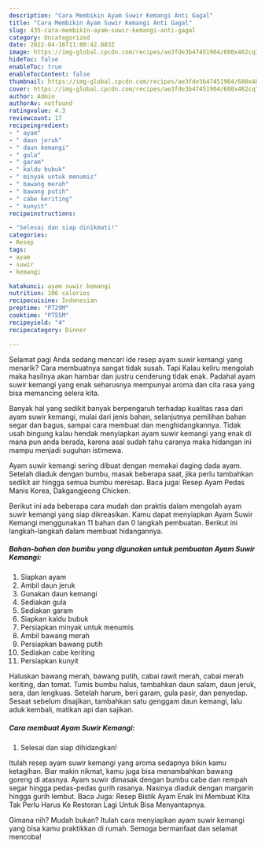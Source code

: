 ```yaml
---
description: "Cara Membikin Ayam Suwir Kemangi Anti Gagal"
title: "Cara Membikin Ayam Suwir Kemangi Anti Gagal"
slug: 435-cara-membikin-ayam-suwir-kemangi-anti-gagal
category: Uncategorized
date: 2022-04-16T11:00:42.083Z
image: https://img-global.cpcdn.com/recipes/ae3fde3b47451904/680x482cq70/ayam-suwir-kemangi-foto-resep-utama.jpg
hideToc: false
enableToc: true
enableTocContent: false
thumbnail: https://img-global.cpcdn.com/recipes/ae3fde3b47451904/680x482cq70/ayam-suwir-kemangi-foto-resep-utama.jpg
cover: https://img-global.cpcdn.com/recipes/ae3fde3b47451904/680x482cq70/ayam-suwir-kemangi-foto-resep-utama.jpg
author: Admin
authorAv: notfound
ratingvalue: 4.3
reviewcount: 17
recipeingredient:
- " ayam"
- " daun jeruk"
- " daun kemangi"
- " gula"
- " garam"
- " kaldu bubuk"
- " minyak untuk menumis"
- " bawang merah"
- " bawang putih"
- " cabe keriting"
- " kunyit"
recipeinstructions:

- "Selesai dan siap dinikmati!"
categories:
- Resep
tags:
- ayam
- suwir
- kemangi

katakunci: ayam suwir kemangi 
nutrition: 106 calories
recipecuisine: Indonesian
preptime: "PT29M"
cooktime: "PT55M"
recipeyield: "4"
recipecategory: Dinner

---
```



Selamat pagi Anda sedang mencari ide resep ayam suwir kemangi yang menarik? Cara membuatnya sangat tidak susah. Tapi Kalau keliru mengolah maka hasilnya akan hambar dan justru cenderung tidak enak. Padahal ayam suwir kemangi yang enak seharusnya mempunyai aroma dan cita rasa yang bisa memancing selera kita.


Banyak hal yang sedikit banyak berpengaruh terhadap kualitas rasa dari ayam suwir kemangi, mulai dari jenis bahan, selanjutnya pemilihan bahan segar dan bagus, sampai cara membuat dan menghidangkannya. Tidak usah bingung kalau hendak menyiapkan ayam suwir kemangi yang enak di mana pun anda berada, karena asal sudah tahu caranya maka hidangan ini mampu menjadi suguhan istimewa.

Ayam suwir kemangi sering dibuat dengan memakai daging dada ayam. Setelah diaduk dengan bumbu, masak beberapa saat, jika perlu tambahkan sedikit air hingga semua bumbu meresap. Baca juga: Resep Ayam Pedas Manis Korea, Dakgangjeong Chicken.


Berikut ini ada beberapa cara mudah dan praktis dalam mengolah ayam suwir kemangi yang siap dikreasikan. Kamu dapat menyiapkan Ayam Suwir Kemangi menggunakan 11 bahan dan 0 langkah pembuatan. Berikut ini langkah-langkah dalam membuat hidangannya.

<!--inarticleads1-->

##### Bahan-bahan dan bumbu yang digunakan untuk pembuatan Ayam Suwir Kemangi:

1. Siapkan  ayam
1. Ambil  daun jeruk
1. Gunakan  daun kemangi
1. Sediakan  gula
1. Sediakan  garam
1. Siapkan  kaldu bubuk
1. Persiapkan  minyak untuk menumis
1. Ambil  bawang merah
1. Persiapkan  bawang putih
1. Sediakan  cabe keriting
1. Persiapkan  kunyit


Haluskan bawang merah, bawang putih, cabai rawit merah, cabai merah keriting, dan tomat. Tumis bumbu halus, tambahkan daun salam, daun jeruk, sera, dan lengkuas. Setelah harum, beri garam, gula pasir, dan penyedap. Sesaat sebelum disajikan, tambahkan satu genggam daun kemangi, lalu aduk kembali, matikan api dan sajikan. 

<!--inarticleads2-->

##### Cara membuat Ayam Suwir Kemangi:


1. Selesai dan siap dihidangkan!

Itulah resep ayam suwir kemangi yang aroma sedapnya bikin kamu ketagihan. Biar makin nikmat, kamu juga bisa menambahkan bawang goreng di atasnya. Ayam suwir dimasak dengan bumbu cabe dan rempah segar hingga pedas-pedas gurih rasanya. Nasinya diaduk dengan margarin hingga gurih lembut. Baca Juga: Resep Bistik Ayam Enak Ini Membuat Kita Tak Perlu Harus Ke Restoran Lagi Untuk Bisa Menyantapnya. 

Gimana nih? Mudah bukan? Itulah cara menyiapkan ayam suwir kemangi yang bisa kamu praktikkan di rumah. Semoga bermanfaat dan selamat mencoba!
